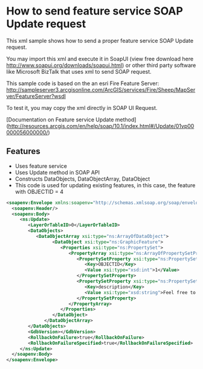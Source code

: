 # How to send feature service SOAP Update request 
This xml sample shows how to send a proper feature service SOAP Update request.

You may import this xml and execute it in SoapUI (view free download here http://www.soapui.org/downloads/soapui.html) or other third party software like Microsoft BizTalk that uses xml to send SOAP request.

This sample code is based on the an esri Fire Feature Server:
http://sampleserver3.arcgisonline.com/ArcGIS/services/Fire/Sheep/MapServer/FeatureServer?wsdl

To test it, you may copy the xml directly in SOAP UI Request.

[Documentation on Feature service Update method]
(http://resources.arcgis.com/en/help/soap/10.1/index.html#/Update/01vp00000056000000/)

## Features
* Uses feature service
* Uses Update method in SOAP API
* Constructs DataObjects, DataObjectArray, DataObject 
* This code is used for updating existing features, in this case, the feature with OBJECTID = 4


```xml
<soapenv:Envelope xmlns:soapenv="http://schemas.xmlsoap.org/soap/envelope/" xmlns:xsi="http://www.w3.org/2001/XMLSchema-instance" xmlns:ns="http://www.esri.com/schemas/ArcGIS/10.1" xmlns:xsd="http://www.w3.org/2001/XMLSchema">
  <soapenv:Header/>
  <soapenv:Body>
     <ns:Update>
        <LayerOrTableID>0</LayerOrTableID>
        <DataObjects>
           <DataObjectArray xsi:type="ns:ArrayOfDataObject">
                 <DataObject xsi:type="ns:GraphicFeature">
                    <Properties xsi:type="ns:PropertySet">
                       <PropertyArray xsi:type="ns:ArrayOfPropertySetProperty">
                          <PropertySetProperty xsi:type="ns:PropertySetProperty">
                             <Key>OBJECTID</Key>
                             <Value xsi:type="xsd:int">1</Value>
                          </PropertySetProperty>
                          <PropertySetProperty xsi:type="ns:PropertySetProperty">
                             <Key>description</Key>
                             <Value xsi:type="xsd:string">Feel free to Change it</Value>
                          </PropertySetProperty>
                       </PropertyArray>
                    </Properties>
                 </DataObject>
              </DataObjectArray>
        </DataObjects>
        <GdbVersion></GdbVersion>
        <RollbackOnFailure>true</RollbackOnFailure>
        <RollbackOnFailureSpecified>true</RollbackOnFailureSpecified>
     </ns:Update>
  </soapenv:Body>
</soapenv:Envelope>
```
